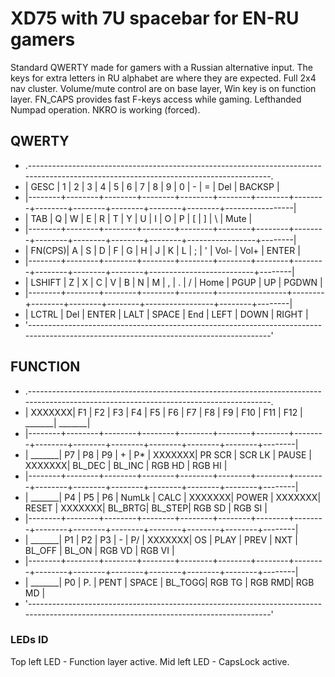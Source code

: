 # XD75 with 7U spacebar for EN-RU gamers

Standard QWERTY made for gamers with a Russian alternative input.
The keys for extra letters in RU alphabet are where they are expected.
Full 2x4 nav cluster. 
Volume/mute control are on base layer, Win key is on function layer.
FN_CAPS provides fast F-keys access while gaming. Lefthanded Numpad operation.
NKRO is working (forced).

## QWERTY
 * .--------------------------------------------------------------------------------------------------------------------------------------.
 * | GESC   | 1      | 2      | 3      | 4      | 5      | 6      | 7      | 8      | 9      | 0      | -      | =      | Del    | BACKSP |
 * |--------+--------+--------+--------+--------+--------+--------+--------+--------+--------+--------+--------+--------+-----------------|
 * | TAB    | Q      | W      | E      | R      | T      | Y      | U      | I      | O      | P      | [      | ]      | \      | Mute   |
 * |--------+--------+--------+--------+--------+--------+--------+--------+--------+--------+--------+--------+-----------------+--------|
 * | FN(CPS)| A      | S      | D      | F      | G      | H      | J      | K      | L      | ;      | '      | Vol-   | Vol+   | ENTER  |
 * |--------+--------+--------+--------+--------+--------+--------+--------+--------+--------+--------+--------------------------+--------|
 * | LSHIFT | Z      | X      | C      | V      | B      | N      | M      | ,      | .      | /      | Home   | PGUP   | UP     | PGDWN  |
 * |--------+--------+--------+--------+--------+-----------------+--------+--------+--------+--------+-----------------+--------+--------|
 * | LCTRL  | Del    | ENTER  | LALT   |                             SPACE                            | End    | LEFT   | DOWN   | RIGHT  |
 * '--------------------------------------------------------------------------------------------------------------------------------------'

## FUNCTION
 * .--------------------------------------------------------------------------------------------------------------------------------------.
 * | XXXXXXX| F1     | F2     | F3     | F4     | F5     | F6     | F7     | F8     | F9     | F10    | F11    | F12    | _______| _______|
 * |--------+--------+--------+--------+--------+--------+--------+--------+--------+--------+--------+--------+--------+--------+--------|
 * | _______| P7     | P8     | P9     | +      | P*     | XXXXXXX| PR SCR | SCR LK | PAUSE  | XXXXXXX| BL_DEC | BL_INC | RGB HD | RGB HI |
 * |--------+--------+--------+--------+--------+--------+--------+--------+--------+--------+--------+--------+--------+--------+--------|
 * | _______| P4     | P5     | P6     | NumLk  | CALC   | XXXXXXX| POWER  | XXXXXXX| RESET  | XXXXXXX| BL_BRTG| BL_STEP| RGB SD | RGB SI |
 * |--------+--------+--------+--------+--------+--------+--------+--------+--------+--------+--------+--------+--------+--------+--------|
 * | _______| P1     | P2     | P3     | -      | P/     | XXXXXXX| OS     |  PLAY  | PREV   | NXT    | BL_OFF | BL_ON  | RGB VD | RGB VI |
 * |--------+--------+--------+--------+--------+--------+--------+--------+--------+--------+--------+--------+--------+--------+--------|
 * | _______| P0     | P.     | PENT   |                             SPACE                            | BL_TOGG| RGB TG | RGB RMD| RGB MD |
 * '--------------------------------------------------------------------------------------------------------------------------------------'


### LEDs ID

Top left LED - Function layer active.
Mid left LED - CapsLock active.
